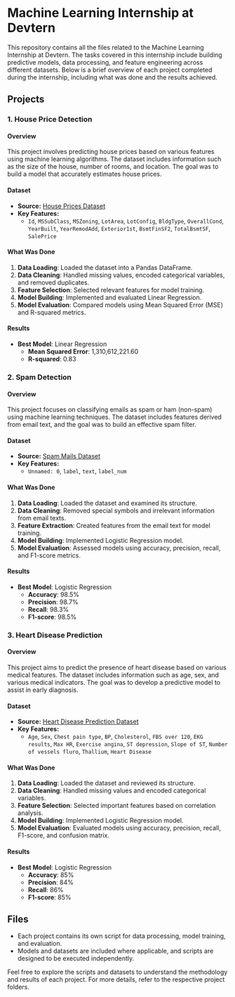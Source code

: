 # Machine Learning Internship at Devtern

This repository contains all the files related to the Machine Learning Internship at Devtern. The tasks covered in this internship include building predictive models, data processing, and feature engineering across different datasets. Below is a brief overview of each project completed during the internship, including what was done and the results achieved.

## Projects

### 1. House Price Detection

#### Overview
This project involves predicting house prices based on various features using machine learning algorithms. The dataset includes information such as the size of the house, number of rooms, and location. The goal was to build a model that accurately estimates house prices.

#### Dataset
- **Source:** [House Prices Dataset](https://www.kaggle.com/c/house-prices-advanced-regression-techniques/data)
- **Key Features:**
  - `Id`, `MSSubClass`, `MSZoning`, `LotArea`, `LotConfig`, `BldgType`, `OverallCond`, `YearBuilt`, `YearRemodAdd`, `Exterior1st`, `BsmtFinSF2`, `TotalBsmtSF`, `SalePrice`

#### What Was Done
1. **Data Loading**: Loaded the dataset into a Pandas DataFrame.
2. **Data Cleaning**: Handled missing values, encoded categorical variables, and removed duplicates.
3. **Feature Selection**: Selected relevant features for model training.
4. **Model Building**: Implemented and evaluated Linear Regression.
5. **Model Evaluation**: Compared models using Mean Squared Error (MSE) and R-squared metrics.

#### Results
- **Best Model**: Linear Regression
  - **Mean Squared Error**: 1,310,612,221.60
  - **R-squared**: 0.83

### 2. Spam Detection

#### Overview
This project focuses on classifying emails as spam or ham (non-spam) using machine learning techniques. The dataset includes features derived from email text, and the goal was to build an effective spam filter.

#### Dataset
- **Source:** [Spam Mails Dataset](https://www.kaggle.com/datasets/venky73/spam-mails-dataset)
- **Key Features:**
  - `Unnamed: 0`, `label`, `text`, `label_num`

#### What Was Done
1. **Data Loading**: Loaded the dataset and examined its structure.
2. **Data Cleaning**: Removed special symbols and irrelevant information from email texts.
3. **Feature Extraction**: Created features from the email text for model training.
4. **Model Building**: Implemented Logistic Regression model.
5. **Model Evaluation**: Assessed models using accuracy, precision, recall, and F1-score metrics.

#### Results
- **Best Model**: Logistic Regression
  - **Accuracy**: 98.5%
  - **Precision**: 98.7%
  - **Recall**: 98.3%
  - **F1-score**: 98.5%

### 3. Heart Disease Prediction

#### Overview
This project aims to predict the presence of heart disease based on various medical features. The dataset includes information such as age, sex, and various medical indicators. The goal was to develop a predictive model to assist in early diagnosis.

#### Dataset
- **Source:** [Heart Disease Prediction Dataset](https://www.kaggle.com/datasets/rishidamarla/heart-disease-prediction)
- **Key Features:**
  - `Age`, `Sex`, `Chest pain type`, `BP`, `Cholesterol`, `FBS over 120`, `EKG results`, `Max HR`, `Exercise angina`, `ST depression`, `Slope of ST`, `Number of vessels fluro`, `Thallium`, `Heart Disease`

#### What Was Done
1. **Data Loading**: Loaded the dataset and reviewed its structure.
2. **Data Cleaning**: Handled missing values and encoded categorical variables.
3. **Feature Selection**: Selected important features based on correlation analysis.
4. **Model Building**: Implemented Logistic Regression model.
5. **Model Evaluation**: Evaluated models using accuracy, precision, recall, F1-score, and confusion matrix.

#### Results
- **Best Model**: Logistic Regression
  - **Accuracy**: 85%
  - **Precision**: 84%
  - **Recall**: 86%
  - **F1-score**: 85%

## Files

- Each project contains its own script for data processing, model training, and evaluation.
- Models and datasets are included where applicable, and scripts are designed to be executed independently.

Feel free to explore the scripts and datasets to understand the methodology and results of each project. For more details, refer to the respective project folders.

